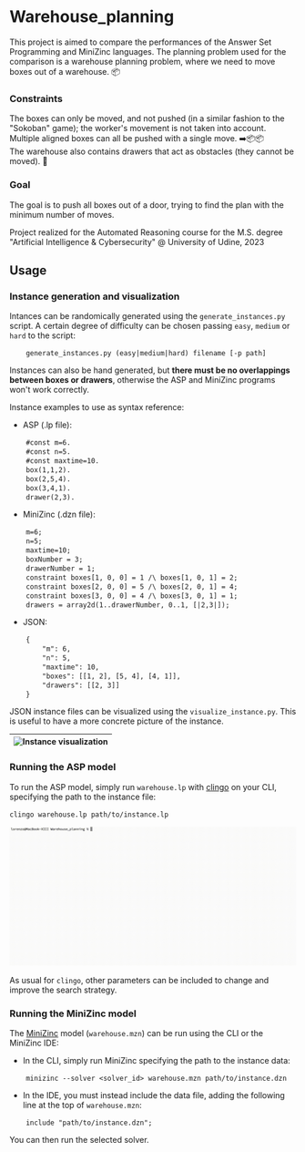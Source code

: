 # Warehouse_planning

This project is aimed to compare the performances of the Answer Set Programming and MiniZinc languages.
The planning problem used for the comparison is a warehouse planning problem, where we need to move boxes out of a warehouse. 📦

### Constraints

The boxes can only be moved, and not pushed (in a similar fashion to the "Sokoban" game); the worker's movement is not taken into account.  
Multiple aligned boxes can all be pushed with a single move. ➡️📦📦  
The warehouse also contains drawers that act as obstacles (they cannot be moved). 🚫

### Goal

The goal is to push all boxes out of a door, trying to find the plan with the minimum number of moves.

Project realized for the Automated Reasoning course for the M.S. degree "Artificial Intelligence & Cybersecurity" @ University of Udine, 2023

## Usage

### Instance generation and visualization

Intances can be randomically generated using the `generate_instances.py` script. A certain degree of difficulty can be chosen passing `easy`, `medium` or `hard` to the script:

```
    generate_instances.py (easy|medium|hard) filename [-p path]
```

Instances can also be hand generated, but **there must be no overlappings between boxes or drawers**, otherwise the ASP and MiniZinc programs won't work correctly.

Instance examples to use as syntax reference:

- ASP (.lp file):
```
    #const m=6.
    #const n=5.
    #const maxtime=10.
    box(1,1,2).
    box(2,5,4).
    box(3,4,1).
    drawer(2,3).
```
- MiniZinc (.dzn file):
```
    m=6;
    n=5;
    maxtime=10;
    boxNumber = 3;
    drawerNumber = 1;
    constraint boxes[1, 0, 0] = 1 /\ boxes[1, 0, 1] = 2;
    constraint boxes[2, 0, 0] = 5 /\ boxes[2, 0, 1] = 4;
    constraint boxes[3, 0, 0] = 4 /\ boxes[3, 0, 1] = 1;
    drawers = array2d(1..drawerNumber, 0..1, [|2,3|]);
```
- JSON:
```
    {
        "m": 6, 
        "n": 5, 
        "maxtime": 10, 
        "boxes": [[1, 2], [5, 4], [4, 1]], 
        "drawers": [[2, 3]]
    }
```

JSON instance files can be visualized using the `visualize_instance.py`. This is useful to have a more concrete picture of the instance.

|![Instance visualization](visualization.png)|
|:--:|


### Running the ASP model

To run the ASP model, simply run `warehouse.lp` with [clingo](https://potassco.org/clingo/) on your CLI, specifying the path to the instance file:
```
clingo warehouse.lp path/to/instance.lp
```

![Clingo execution](Images/clingo.gif)

As usual for `clingo`, other parameters can be included to change and improve the search strategy.

### Running the MiniZinc model

The [MiniZinc](https://www.minizinc.org) model (`warehouse.mzn`) can be run using the CLI or the MiniZinc IDE:

- In the CLI, simply run MiniZinc specifying the path to the instance data:
```
    minizinc --solver <solver_id> warehouse.mzn path/to/instance.dzn
```
- In the IDE, you must instead include the data file, adding the following line at the top of `warehouse.mzn`:
```
    include "path/to/instance.dzn";
```
You can then run the selected solver.